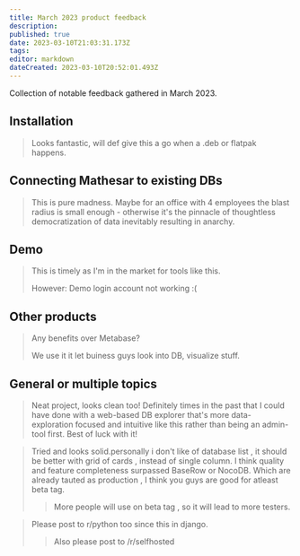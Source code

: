```yaml
---
title: March 2023 product feedback
description: 
published: true
date: 2023-03-10T21:03:31.173Z
tags: 
editor: markdown
dateCreated: 2023-03-10T20:52:01.493Z
---
```


Collection of notable feedback gathered in March 2023.

## Installation
> Looks fantastic, will def give this a go when a .deb or flatpak happens.

## Connecting Mathesar to existing DBs
> This is pure madness. Maybe for an office with 4 employees the blast radius is small enough - otherwise it's the pinnacle of thoughtless democratization of data inevitably resulting in anarchy. 

## Demo
> This is timely as I'm in the market for tools like this.
>
> However: Demo login account not working :(

## Other products
> Any benefits over Metabase?
>
> We use it it let buiness guys look into DB, visualize stuff.

## General or multiple topics
> Neat project, looks clean too! Definitely times in the past that I could have done with a web-based DB explorer that's more data-exploration focused and intuitive like this rather than being an admin-tool first. Best of luck with it!

> Tried and looks solid.personally i don't like of database list , it should be better with grid of cards , instead of single column.
> I think quality and feature completeness surpassed BaseRow or NocoDB. Which are already tauted as production , I think you guys are good for atleast beta tag.
> > More people will use on beta tag , so it will lead to more testers. 

> Please post to r/python too since this in django.
>> Also please post to /r/selfhosted